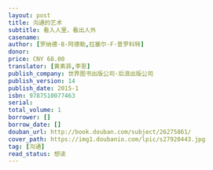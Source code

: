 ```yaml
---
layout: post
title: 沟通的艺术
subtitle: 看入人里，看出人外
casename: 
author: [罗纳德·B·阿德勒,拉塞尔·F·普罗科特]
donor: 
price: CNY 68.00
translator: [黄素菲,李恩]
publish_company: 世界图书出版公司·后浪出版公司
publish_version: 14
publish_date: 2015-1
isbn: 9787510077463
serial: 
total_volume: 1
borrower: []
borrow_date: []
douban_url: http://book.douban.com/subject/26275861/
cover_path: https://img1.doubanio.com/lpic/s27920443.jpg
tag: [沟通]
read_status: 想读
---
```

